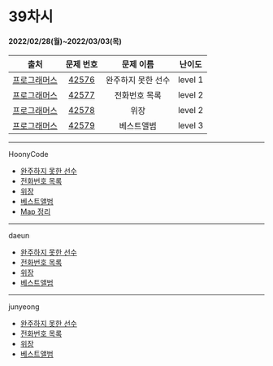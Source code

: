 # 39차시
#### 2022/02/28(월)~2022/03/03(목)

|               출처               |                   문제 번호                    |     문제 이름      | 난이도 |
| :------------------------------: | :--------------------------------------------: | :----------------: | :----: |
| [프로그래머스](https://programmers.co.kr/) | [42576](https://programmers.co.kr/learn/courses/30/lessons/42576) | 완주하지 못한 선수 | level 1 |
| [프로그래머스](https://programmers.co.kr/) | [42577](https://programmers.co.kr/learn/courses/30/lessons/42577) | 전화번호 목록 | level 2 |
| [프로그래머스](https://programmers.co.kr/) | [42578](https://programmers.co.kr/learn/courses/30/lessons/42578) | 위장 | level 2 |
| [프로그래머스](https://programmers.co.kr/) | [42579](https://programmers.co.kr/learn/courses/30/lessons/42579) | 베스트앨범 | level 3 |

---

HoonyCode

- [완주하지 못한 선수](https://hoonycode.notion.site/1c37dec74e1a483ea60fd62414dde354)
- [전화번호 목록](https://hoonycode.notion.site/9aaa32dc5a2c46fb9e5fd1a6a5c67969)
- [위장](https://hoonycode.notion.site/7faf3d5be8bd414791100e75bf356f47)
- [베스트앨범](https://hoonycode.notion.site/3b0a0310149344de8bd5758c21176c4e)
- [Map 정리](https://hoonycode.notion.site/Map-107c53c86bcd4cf9a680e48bf13055bb)
-------
daeun

- [완주하지 못한 선수](https://hoonycode.notion.site/fc29af8758034052842b72ee2c337402)
- [전화번호 목록](https://hoonycode.notion.site/7a338c566c1e489eb627a1e2a689c050)
- [위장](https://hoonycode.notion.site/96781fde5cdc4f7daa79f7dffebb774e)
- [베스트앨범](https://hoonycode.notion.site/238069e22b454884bc33f96fe4f181e3)
---------
junyeong

- [완주하지 못한 선수](https://2106.notion.site/PG-529e21cfecb7445ebefde9c0c4f18113)
- [전화번호 목록](https://2106.notion.site/PG-7d8d2fb9728b4564b9eff4a330474beb)
- [위장](https://2106.notion.site/PG-2dd9a9c69bfc4afb9fd4e2fd74bab42f)
- [베스트앨범](https://2106.notion.site/PG-a5bed8bd158a4c84b9bf1c39f0ecf6cc)